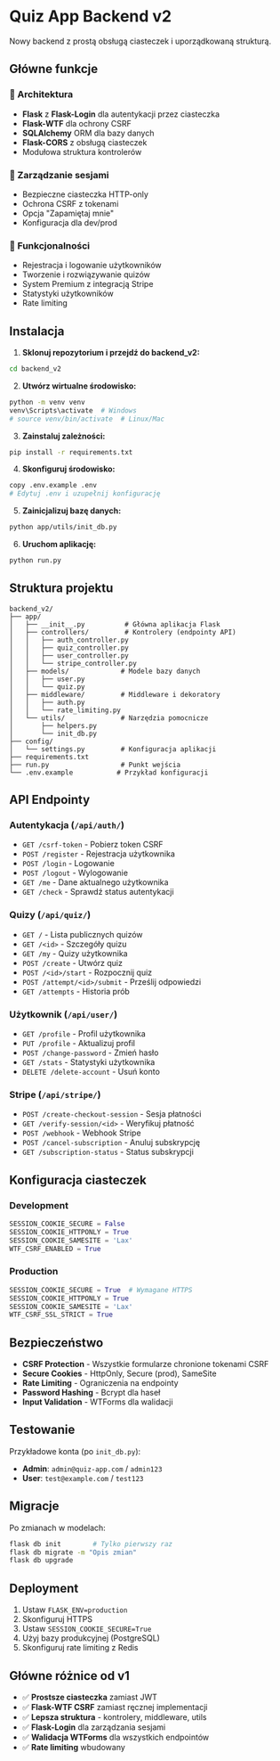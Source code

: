 # Quiz App Backend v2

Nowy backend z prostą obsługą ciasteczek i uporządkowaną strukturą.

## Główne funkcje

### 🔧 Architektura
- **Flask** z **Flask-Login** dla autentykacji przez ciasteczka
- **Flask-WTF** dla ochrony CSRF
- **SQLAlchemy** ORM dla bazy danych
- **Flask-CORS** z obsługą ciasteczek
- Modułowa struktura kontrolerów

### 🍪 Zarządzanie sesjami
- Bezpieczne ciasteczka HTTP-only
- Ochrona CSRF z tokenami
- Opcja "Zapamiętaj mnie" 
- Konfiguracja dla dev/prod

### 🚀 Funkcjonalności
- Rejestracja i logowanie użytkowników
- Tworzenie i rozwiązywanie quizów
- System Premium z integracją Stripe
- Statystyki użytkowników
- Rate limiting

## Instalacja

1. **Sklonuj repozytorium i przejdź do backend_v2:**
```bash
cd backend_v2
```

2. **Utwórz wirtualne środowisko:**
```bash
python -m venv venv
venv\Scripts\activate  # Windows
# source venv/bin/activate  # Linux/Mac
```

3. **Zainstaluj zależności:**
```bash
pip install -r requirements.txt
```

4. **Skonfiguruj środowisko:**
```bash
copy .env.example .env
# Edytuj .env i uzupełnij konfigurację
```

5. **Zainicjalizuj bazę danych:**
```bash
python app/utils/init_db.py
```

6. **Uruchom aplikację:**
```bash
python run.py
```

## Struktura projektu

```
backend_v2/
├── app/
│   ├── __init__.py          # Główna aplikacja Flask
│   ├── controllers/         # Kontrolery (endpointy API)
│   │   ├── auth_controller.py
│   │   ├── quiz_controller.py
│   │   ├── user_controller.py
│   │   └── stripe_controller.py
│   ├── models/             # Modele bazy danych
│   │   ├── user.py
│   │   └── quiz.py
│   ├── middleware/         # Middleware i dekoratory
│   │   ├── auth.py
│   │   └── rate_limiting.py
│   └── utils/              # Narzędzia pomocnicze
│       ├── helpers.py
│       └── init_db.py
├── config/
│   └── settings.py         # Konfiguracja aplikacji
├── requirements.txt
├── run.py                  # Punkt wejścia
└── .env.example           # Przykład konfiguracji
```

## API Endpointy

### Autentykacja (`/api/auth/`)
- `GET /csrf-token` - Pobierz token CSRF
- `POST /register` - Rejestracja użytkownika
- `POST /login` - Logowanie
- `POST /logout` - Wylogowanie
- `GET /me` - Dane aktualnego użytkownika
- `GET /check` - Sprawdź status autentykacji

### Quizy (`/api/quiz/`)
- `GET /` - Lista publicznych quizów
- `GET /<id>` - Szczegóły quizu
- `GET /my` - Quizy użytkownika
- `POST /create` - Utwórz quiz
- `POST /<id>/start` - Rozpocznij quiz
- `POST /attempt/<id>/submit` - Prześlij odpowiedzi
- `GET /attempts` - Historia prób

### Użytkownik (`/api/user/`)
- `GET /profile` - Profil użytkownika
- `PUT /profile` - Aktualizuj profil
- `POST /change-password` - Zmień hasło
- `GET /stats` - Statystyki użytkownika
- `DELETE /delete-account` - Usuń konto

### Stripe (`/api/stripe/`)
- `POST /create-checkout-session` - Sesja płatności
- `GET /verify-session/<id>` - Weryfikuj płatność
- `POST /webhook` - Webhook Stripe
- `POST /cancel-subscription` - Anuluj subskrypcję
- `GET /subscription-status` - Status subskrypcji

## Konfiguracja ciasteczek

### Development
```python
SESSION_COOKIE_SECURE = False
SESSION_COOKIE_HTTPONLY = True
SESSION_COOKIE_SAMESITE = 'Lax'
WTF_CSRF_ENABLED = True
```

### Production
```python
SESSION_COOKIE_SECURE = True  # Wymagane HTTPS
SESSION_COOKIE_HTTPONLY = True
SESSION_COOKIE_SAMESITE = 'Lax'
WTF_CSRF_SSL_STRICT = True
```

## Bezpieczeństwo

- **CSRF Protection** - Wszystkie formularze chronione tokenami CSRF
- **Secure Cookies** - HttpOnly, Secure (prod), SameSite
- **Rate Limiting** - Ograniczenia na endpointy
- **Password Hashing** - Bcrypt dla haseł
- **Input Validation** - WTForms dla walidacji

## Testowanie

Przykładowe konta (po `init_db.py`):
- **Admin**: `admin@quiz-app.com` / `admin123`
- **User**: `test@example.com` / `test123`

## Migracje

Po zmianach w modelach:
```bash
flask db init        # Tylko pierwszy raz
flask db migrate -m "Opis zmian"
flask db upgrade
```

## Deployment

1. Ustaw `FLASK_ENV=production`
2. Skonfiguruj HTTPS
3. Ustaw `SESSION_COOKIE_SECURE=True`
4. Użyj bazy produkcyjnej (PostgreSQL)
5. Skonfiguruj rate limiting z Redis

## Główne różnice od v1

- ✅ **Prostsze ciasteczka** zamiast JWT
- ✅ **Flask-WTF CSRF** zamiast ręcznej implementacji  
- ✅ **Lepsza struktura** - kontrolery, middleware, utils
- ✅ **Flask-Login** dla zarządzania sesjami
- ✅ **Walidacja WTForms** dla wszystkich endpointów
- ✅ **Rate limiting** wbudowany
